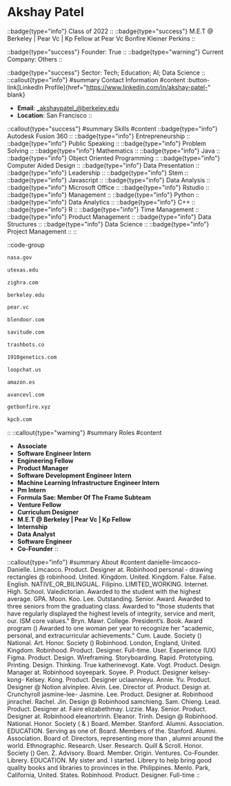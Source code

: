 # Akshay Patel
::badge{type="info"}
Class of 2022
::
::badge{type="success"}
M.E.T @ Berkeley | Pear Vc | Kp Fellow at Pear Vc Bonfire Kleiner Perkins
::

::badge{type="success"}
Founder: True
::
::badge{type="warning"}
Current Company: Others
::

::badge{type="success"}
Sector: Tech; Education; AI; Data Science
::
::callout{type="info"}
#summary
Contact Information
#content
:button-link[LinkedIn Profile]{href="https://www.linkedin.com/in/akshay-patel-" blank}
- **Email**: _akshaypatel_@berkeley.edu
- **Location**: San Francisco
::

::callout{type="success"}
#summary
Skills
#content
::badge{type="info"}
Autodesk Fusion 360
::
::badge{type="info"}
Entrepreneurship
::
::badge{type="info"}
Public Speaking
::
::badge{type="info"}
Problem Solving
::
::badge{type="info"}
Mathematics
::
::badge{type="info"}
Java
::
::badge{type="info"}
Object Oriented Programming
::
::badge{type="info"}
Computer Aided Design
::
::badge{type="info"}
Data Presentation
::
::badge{type="info"}
Leadership
::
::badge{type="info"}
Stem
::
::badge{type="info"}
Javascript
::
::badge{type="info"}
Data Analysis
::
::badge{type="info"}
Microsoft Office
::
::badge{type="info"}
Rstudio
::
::badge{type="info"}
Management
::
::badge{type="info"}
Python
::
::badge{type="info"}
Data Analytics
::
::badge{type="info"}
C++
::
::badge{type="info"}
R
::
::badge{type="info"}
Time Management
::
::badge{type="info"}
Product Management
::
::badge{type="info"}
Data Structures
::
::badge{type="info"}
Data Science
::
::badge{type="info"}
Project Management
::
::

::code-group
```bash [NASA - National Aeronautics and Space Administration]
nasa.gov
```
```bash [The University of Texas at Austin]
utexas.edu
```
```bash [Zighra]
zighra.com
```
```bash [UC Berkeley]
berkeley.edu
```
```bash [Pear VC]
pear.vc
```
```bash [Blendoor]
blendoor.com
```
```bash [Savitude]
savitude.com
```
```bash [Trashbots]
trashbots.co
```
```bash [1910 Genetics]
1910genetics.com
```
```bash [LoopChat]
loopchat.us
```
```bash [Amazon.com]
amazon.es
```
```bash [Avance Venture Lab]
avancevl.com
```
```bash [Getbonfire]
getbonfire.xyz
```
```bash [Kleiner Perkins Caufield & Byers]
kpcb.com
```
::
::callout{type="warning"}
#summary
Roles
#content
- **Associate**
- **Software Engineer Intern**
- **Engineering Fellow**
- **Product Manager**
- **Software Development Engineer Intern**
- **Machine Learning Infrastructure Engineer Intern**
- **Pm Intern**
- **Formula Sae: Member Of The Frame Subteam**
- **Venture Fellow**
- **Curriculum Designer**
- **M.E.T @ Berkeley | Pear Vc | Kp Fellow**
- **Internship**
- **Data Analyst**
- **Software Engineer**
- **Co-Founder**
::

::callout{type="info"}
#summary
About
#content
danielle-limcaoco- Danielle. Limcaoco. Product. Designer at. Robinhood personal - drawing rectangles @ robinhood. United. Kingdom. United. Kingdom. False. False. English. NATIVE_OR_BILINGUAL. Filipino. LIMITED_WORKING. Internet. High. School. Valedictorian. Awarded to the student with the highest average. GPA. Moon. Koo. Lee. Outstanding. Senior. Award. Awarded to three seniors from the graduating class. Awarded to "those students that have regularly displayed the highest levels of integrity, service and merit, our. ISM core values." Bryn. Mawr. College. President’s. Book. Award program () Awarded to one woman per year to recognize her "academic, personal, and extracurricular achievements." Cum. Laude. Society () National. Art. Honor. Society () Robinhood. London, England, United. Kingdom. Robinhood. Product. Designer. Full-time. User. Experience (UX) Figma. Product. Design. Wireframing. Storyboarding. Rapid. Prototyping. Printing. Design. Thinking. True katherinevogt. Kate. Vogt. Product. Design. Manager at. Robinhood soyeepark. Soyee. P. Product. Designer kelsey-kong- Kelsey. Kong. Product. Designer uclaannieyu. Annie. Yu. Product. Designer @ Notion alvinplee. Alvin. Lee. Director of. Product. Design at. Crunchyroll jasmine-lee- Jasmine. Lee. Product. Designer at. Robinhood jinrachel. Rachel. Jin. Design @ Robinhood samchieng. Sam. Chieng. Lead. Product. Designer at. Faire elizabethmay. Lizzie. May. Senior. Product. Designer at. Robinhood eleanortrinh. Eleanor. Trinh. Design @ Robinhood. National. Honor. Society ( & ) Board. Member. Stanford. Alumni. Association. EDUCATION. Serving as one of. Board. Members of the. Stanford. Alumni. Association. Board of. Directors, representing more than , alumni around the world. Ethnographic. Research. User. Research. Quill & Scroll. Honor. Society () Gen. Z. Advisory. Board. Member. Origin. Ventures. Co-Founder. Librery. EDUCATION. My sister and. I started. Librery to help bring good quality books and libraries to provinces in the. Philippines. Menlo. Park, California, United. States. Robinhood. Product. Designer. Full-time
::
